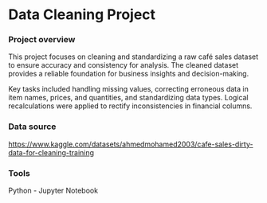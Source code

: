 # Data Cleaning Project

### Project overview
This project focuses on cleaning and standardizing a raw café sales dataset to ensure accuracy and consistency for analysis. The cleaned dataset provides a reliable foundation for business insights and decision-making.

Key tasks included handling missing values, correcting erroneous data in item names, prices, and quantities, and standardizing data types. Logical recalculations were applied to rectify inconsistencies in financial columns. 

### Data source
https://www.kaggle.com/datasets/ahmedmohamed2003/cafe-sales-dirty-data-for-cleaning-training

### Tools 
Python - Jupyter Notebook
